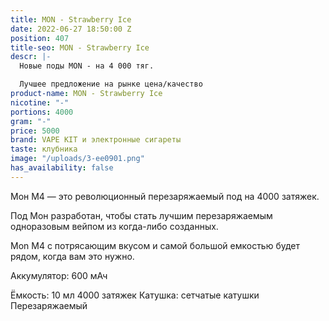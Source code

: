 ```yaml
---
title: MON - Strawberry Ice
date: 2022-06-27 18:50:00 Z
position: 407
title-seo: MON - Strawberry Ice
descr: |-
  Новые поды MON - на 4 000 тяг.

  Лучшее предложение на рынке цена/качество
product-name: MON - Strawberry Ice
nicotine: "-"
portions: 4000
gram: "-"
price: 5000
brand: VAPE KIT и электронные сигареты
taste: клубника
image: "/uploads/3-ee0901.png"
has_availability: false
---
```


Мон M4 — это революционный перезаряжаемый под на 4000 затяжек.

Под Мон разработан, чтобы стать лучшим перезаряжаемым одноразовым вейпом из когда-либо созданных. 

Mon M4 с потрясающим вкусом и самой большой емкостью будет рядом, когда вам это нужно.

Аккумулятор: 600 мАч

Ёмкость: 10 мл
4000 затяжек
Катушка: сетчатые катушки
Перезаряжаемый
